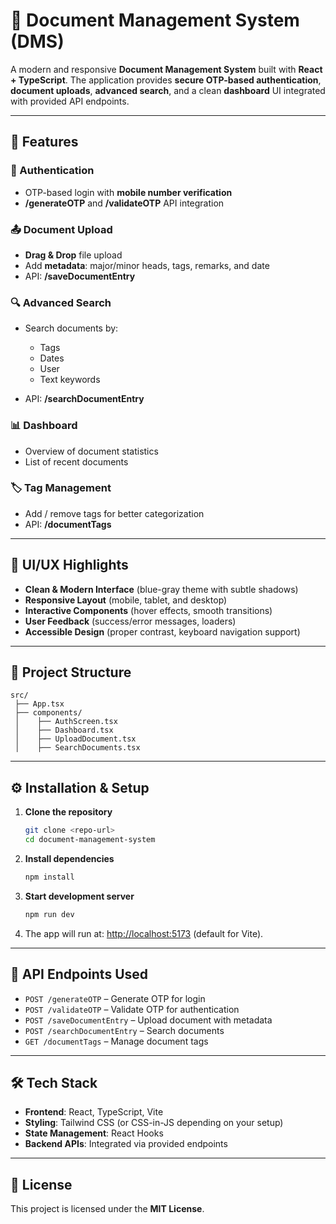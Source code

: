 # 📂 Document Management System (DMS)

A modern and responsive **Document Management System** built with **React + TypeScript**.
The application provides **secure OTP-based authentication**, **document uploads**, **advanced search**, and a clean **dashboard** UI integrated with provided API endpoints.

---

## 🚀 Features

### 🔐 Authentication

* OTP-based login with **mobile number verification**
* **/generateOTP** and **/validateOTP** API integration

### 📤 Document Upload

* **Drag & Drop** file upload
* Add **metadata**: major/minor heads, tags, remarks, and date
* API: **/saveDocumentEntry**

### 🔍 Advanced Search

* Search documents by:

  * Tags
  * Dates
  * User
  * Text keywords
* API: **/searchDocumentEntry**

### 📊 Dashboard

* Overview of document statistics
* List of recent documents

### 🏷️ Tag Management

* Add / remove tags for better categorization
* API: **/documentTags**

---

## 🎨 UI/UX Highlights

* **Clean & Modern Interface** (blue-gray theme with subtle shadows)
* **Responsive Layout** (mobile, tablet, and desktop)
* **Interactive Components** (hover effects, smooth transitions)
* **User Feedback** (success/error messages, loaders)
* **Accessible Design** (proper contrast, keyboard navigation support)

---

## 📂 Project Structure

```
src/
 ├── App.tsx
 ├── components/
 │    ├── AuthScreen.tsx
 │    ├── Dashboard.tsx
 │    ├── UploadDocument.tsx
 │    ├── SearchDocuments.tsx
```

---

## ⚙️ Installation & Setup

1. **Clone the repository**

   ```bash
   git clone <repo-url>
   cd document-management-system
   ```

2. **Install dependencies**

   ```bash
   npm install
   ```

3. **Start development server**

   ```bash
   npm run dev
   ```

4. The app will run at: [http://localhost:5173](http://localhost:5173) (default for Vite).

---

## 🔌 API Endpoints Used

* `POST /generateOTP` – Generate OTP for login
* `POST /validateOTP` – Validate OTP for authentication
* `POST /saveDocumentEntry` – Upload document with metadata
* `POST /searchDocumentEntry` – Search documents
* `GET /documentTags` – Manage document tags

---

## 🛠️ Tech Stack

* **Frontend**: React, TypeScript, Vite
* **Styling**: Tailwind CSS (or CSS-in-JS depending on your setup)
* **State Management**: React Hooks
* **Backend APIs**: Integrated via provided endpoints

---

## 📜 License

This project is licensed under the **MIT License**.

